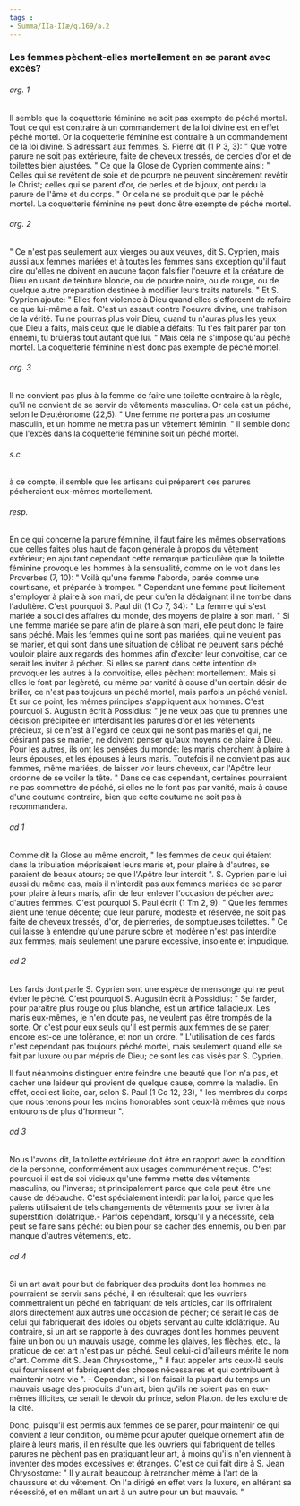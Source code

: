 ```yaml
---
tags : 
- Summa/IIa-IIæ/q.169/a.2
---
```


### Les femmes pèchent-elles mortellement en se parant avec excès?

###### arg. 1
Il semble que la coquetterie féminine ne soit pas exempte de péché mortel. Tout ce qui est contraire à un commandement de la loi divine est en effet péché mortel. Or la coquetterie féminine est contraire à un commandement de la loi divine. S'adressant aux femmes, S. Pierre dit (1 P 3, 3): " Que votre parure ne soit pas extérieure, faite de cheveux tressés, de cercles d'or et de toilettes bien ajustées. " Ce que la Glose de Cyprien commente ainsi: " Celles qui se revêtent de soie et de pourpre ne peuvent sincèrement revêtir le Christ; celles qui se parent d'or, de perles et de bijoux, ont perdu la parure de l'âme et du corps. " Or cela ne se produit que par le péché mortel. La coquetterie féminine ne peut donc être exempte de péché mortel. 

###### arg. 2
" Ce n'est pas seulement aux vierges ou aux veuves, dit S. Cyprien, mais aussi aux femmes mariées et à toutes les femmes sans exception qu'il faut dire qu'elles ne doivent en aucune façon falsifier l'oeuvre et la créature de Dieu en usant de teinture blonde, ou de poudre noire, ou de rouge, ou de quelque autre préparation destinée à modifier leurs traits naturels. " Et S. Cyprien ajoute: " Elles font violence à Dieu quand elles s'efforcent de refaire ce que lui-même a fait. C'est un assaut contre l'oeuvre divine, une trahison de la vérité. Tu ne pourras plus voir Dieu, quand tu n'auras plus les yeux que Dieu a faits, mais ceux que le diable a défaits: Tu t'es fait parer par ton ennemi, tu brûleras tout autant que lui. " Mais cela ne s'impose qu'au péché mortel. La coquetterie féminine n'est donc pas exempte de péché mortel. 

###### arg. 3
Il ne convient pas plus à la femme de faire une toilette contraire à la règle, qu'il ne convient de se servir de vêtements masculins. Or cela est un péché, selon le Deutéronome (22,5): " Une femme ne portera pas un costume masculin, et un homme ne mettra pas un vêtement féminin. " Il semble donc que l'excès dans la coquetterie féminine soit un péché mortel. 

###### s.c.
à ce compte, il semble que les artisans qui préparent ces parures pécheraient eux-mêmes mortellement. 

###### resp.
En ce qui concerne la parure féminine, il faut faire les mêmes observations que celles faites plus haut de façon générale à propos du vêtement extérieur; en ajoutant cependant cette remarque particulière que la toilette féminine provoque les hommes à la sensualité, comme on le voit dans les Proverbes (7, 10): " Voilà qu'une femme l'aborde, parée comme une courtisane, et préparée à tromper. " Cependant une femme peut licitement s'employer à plaire à son mari, de peur qu'en la dédaignant il ne tombe dans l'adultère. C'est pourquoi S. Paul dit (1 Co 7, 34): " La femme qui s'est mariée a souci des affaires du monde, des moyens de plaire à son mari. " Si une femme mariée se pare afin de plaire à son mari, elle peut donc le faire sans péché. Mais les femmes qui ne sont pas mariées, qui ne veulent pas se marier, et qui sont dans une situation de célibat ne peuvent sans péché vouloir plaire aux regards des hommes afin d'exciter leur convoitise, car ce serait les inviter à pécher. Si elles se parent dans cette intention de provoquer les autres à la convoitise, elles pèchent mortellement. Mais si elles le font par légèreté, ou même par vanité à cause d'un certain désir de briller, ce n'est pas toujours un péché mortel, mais parfois un péché véniel. Et sur ce point, les mêmes principes s'appliquent aux hommes. C'est pourquoi S. Augustin écrit à Possidius: " je ne veux pas que tu prennes une décision précipitée en interdisant les parures d'or et les vêtements précieux, si ce n'est à l'égard de ceux qui ne sont pas mariés et qui, ne désirant pas se marier, ne doivent penser qu'aux moyens de plaire à Dieu. Pour les autres, ils ont les pensées du monde: les maris cherchent à plaire à leurs épouses, et les épouses à leurs maris. Toutefois il ne convient pas aux femmes, même mariées, de laisser voir leurs cheveux, car l'Apôtre leur ordonne de se voiler la tête. " Dans ce cas cependant, certaines pourraient ne pas commettre de péché, si elles ne le font pas par vanité, mais à cause d'une coutume contraire, bien que cette coutume ne soit pas à recommandera. 

###### ad 1
Comme dit la Glose au même endroit, " les femmes de ceux qui étaient dans la tribulation méprisaient leurs maris et, pour plaire à d'autres, se paraient de beaux atours; ce que l'Apôtre leur interdit ". S. Cyprien parle lui aussi du même cas, mais il n'interdit pas aux femmes mariées de se parer pour plaire à leurs maris, afin de leur enlever l'occasion de pécher avec d'autres femmes. C'est pourquoi S. Paul écrit (1 Tm 2, 9): " Que les femmes aient une tenue décente; que leur parure, modeste et réservée, ne soit pas faite de cheveux tressés, d'or, de pierreries, de somptueuses toilettes. " Ce qui laisse à entendre qu'une parure sobre et modérée n'est pas interdite aux femmes, mais seulement une parure excessive, insolente et impudique. 

###### ad 2
Les fards dont parle S. Cyprien sont une espèce de mensonge qui ne peut éviter le péché. C'est pourquoi S. Augustin écrit à Possidius: " Se farder, pour paraître plus rouge ou plus blanche, est un artifice fallacieux. Les maris eux-mêmes, je n'en doute pas, ne veulent pas être trompés de la sorte. Or c'est pour eux seuls qu'il est permis aux femmes de se parer; encore est-ce une tolérance, et non un ordre. " L'utilisation de ces fards n'est cependant pas toujours péché mortel, mais seulement quand elle se fait par luxure ou par mépris de Dieu; ce sont les cas visés par S. Cyprien. 

Il faut néanmoins distinguer entre feindre une beauté que l'on n'a pas, et cacher une laideur qui provient de quelque cause, comme la maladie. En effet, ceci est licite, car, selon S. Paul (1 Co 12, 23), " les membres du corps que nous tenons pour les moins honorables sont ceux-là mêmes que nous entourons de plus d'honneur ". 

###### ad 3
Nous l'avons dit, la toilette extérieure doit être en rapport avec la condition de la personne, conformément aux usages communément reçus. C'est pourquoi il est de soi vicieux qu'une femme mette des vêtements masculins, ou l'inverse; et principalement parce que cela peut être une cause de débauche. C'est spécialement interdit par la loi, parce que les païens utilisaient de tels changements de vêtements pour se livrer à la superstition idolâtrique.- Parfois cependant, lorsqu'il y a nécessité, cela peut se faire sans péché: ou bien pour se cacher des ennemis, ou bien par manque d'autres vêtements, etc. 

###### ad 4
Si un art avait pour but de fabriquer des produits dont les hommes ne pourraient se servir sans péché, il en résulterait que les ouvriers commettraient un péché en fabriquant de tels articles, car ils offriraient alors directement aux autres une occasion de pécher; ce serait le cas de celui qui fabriquerait des idoles ou objets servant au culte idolâtrique. Au contraire, si un art se rapporte à des ouvrages dont les hommes peuvent faire un bon ou un mauvais usage, comme les glaives, les flèches, etc., la pratique de cet art n'est pas un péché. Seul celui-ci d'ailleurs mérite le nom d'art. Comme dit S. Jean Chrysostome,, " il faut appeler arts ceux-là seuls qui fournissent et fabriquent des choses nécessaires et qui contribuent à maintenir notre vie ". - Cependant, si l'on faisait la plupart du temps un mauvais usage des produits d'un art, bien qu'ils ne soient pas en eux-mêmes illicites, ce serait le devoir du prince, selon Platon. de les exclure de la cité. 

Donc, puisqu'il est permis aux femmes de se parer, pour maintenir ce qui convient à leur condition, ou même pour ajouter quelque ornement afin de plaire à leurs maris, il en résulte que les ouvriers qui fabriquent de telles parures ne pèchent pas en pratiquant leur art, à moins qu'ils n'en viennent à inventer des modes excessives et étranges. C'est ce qui fait dire à S. Jean Chrysostome: " Il y aurait beaucoup à retrancher même à l'art de la chaussure et du vêtement. On l'a dirigé en effet vers la luxure, en altérant sa nécessité, et en mêlant un art à un autre pour un but mauvais. " 



